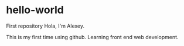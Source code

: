 # hello-world
First repository
Hola, I'm Alexey.

This is my first time using github.
Learning front end web development.
